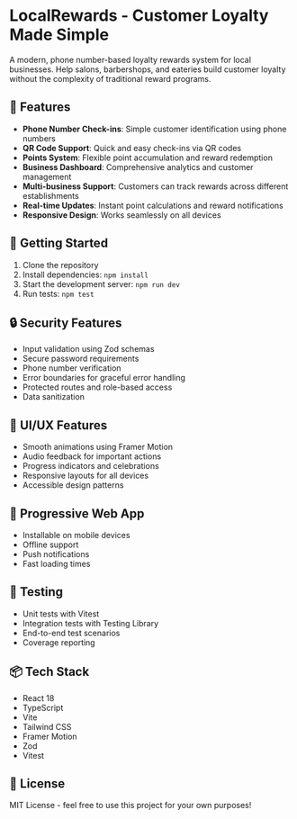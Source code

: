 # LocalRewards - Customer Loyalty Made Simple

A modern, phone number-based loyalty rewards system for local businesses. Help salons, barbershops, and eateries build customer loyalty without the complexity of traditional reward programs.

## 🌟 Features

- **Phone Number Check-ins**: Simple customer identification using phone numbers
- **QR Code Support**: Quick and easy check-ins via QR codes
- **Points System**: Flexible point accumulation and reward redemption
- **Business Dashboard**: Comprehensive analytics and customer management
- **Multi-business Support**: Customers can track rewards across different establishments
- **Real-time Updates**: Instant point calculations and reward notifications
- **Responsive Design**: Works seamlessly on all devices

## 🚀 Getting Started

1. Clone the repository
2. Install dependencies: `npm install`
3. Start the development server: `npm run dev`
4. Run tests: `npm test`

## 🔒 Security Features

- Input validation using Zod schemas
- Secure password requirements
- Phone number verification
- Error boundaries for graceful error handling
- Protected routes and role-based access
- Data sanitization

## 🎨 UI/UX Features

- Smooth animations using Framer Motion
- Audio feedback for important actions
- Progress indicators and celebrations
- Responsive layouts for all devices
- Accessible design patterns

## 📱 Progressive Web App

- Installable on mobile devices
- Offline support
- Push notifications
- Fast loading times

## 🧪 Testing

- Unit tests with Vitest
- Integration tests with Testing Library
- End-to-end test scenarios
- Coverage reporting

## 📦 Tech Stack

- React 18
- TypeScript
- Vite
- Tailwind CSS
- Framer Motion
- Zod
- Vitest

## 📄 License

MIT License - feel free to use this project for your own purposes!